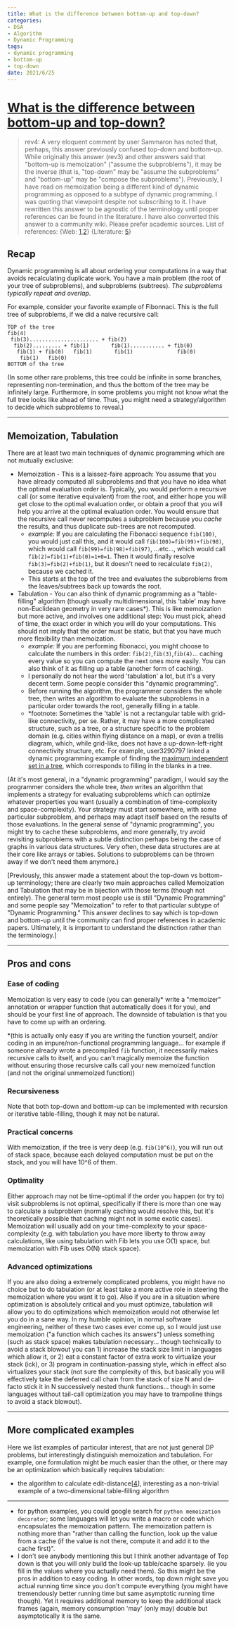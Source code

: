 ```yaml
---
title: What is the difference between bottom-up and top-down?
categories:
- DSA
- Algorithm
- Dynamic Programming
tags:
- dynamic programming
- bottom-up
- top-down
date: 2021/6/25
---
```


# [What is the difference between bottom-up and top-down?](https://stackoverflow.com/questions/6164629/what-is-the-difference-between-bottom-up-and-top-down)

> rev4: A very eloquent comment by user Sammaron has noted that, perhaps, this answer previously confused top-down and bottom-up. While originally this answer (rev3) and other answers said that "bottom-up is memoization" ("assume the subproblems"), it may be the inverse (that is, "top-down" may be "assume the subproblems" and "bottom-up" may be "compose the subproblems"). Previously, I have read on memoization being a different kind of dynamic programming as opposed to a subtype of dynamic programming. I was quoting that viewpoint despite not subscribing to it. I have rewritten this answer to be agnostic of the terminology until proper references can be found in the literature. I have also converted this answer to a community wiki. Please prefer academic sources. List of references: {Web: [1](https://cs.stackexchange.com/questions/2644/top-down-bottom-up-dynamic-programing),[2](https://www.cs.cmu.edu/~avrim/451f09/lectures/lect1001.pdf)} {Literature: [5](https://books.google.com.pk/books?hl=en&lr=&id=aefUBQAAQBAJ&oi=fnd&pg=365)}

## Recap

Dynamic programming is all about ordering your computations in a way that avoids recalculating duplicate work. You have a main problem (the root of your tree of subproblems), and subproblems (subtrees). *The subproblems typically repeat and overlap*.

For example, consider your favorite example of Fibonnaci. This is the full tree of subproblems, if we did a naive recursive call:

```
TOP of the tree
fib(4)
 fib(3)...................... + fib(2)
  fib(2)......... + fib(1)       fib(1)........... + fib(0)
   fib(1) + fib(0)   fib(1)       fib(1)              fib(0)
    fib(1)   fib(0)
BOTTOM of the tree
```

(In some other rare problems, this tree could be infinite in some branches, representing non-termination, and thus the bottom of the tree may be infinitely large. Furthermore, in some problems you might not know what the full tree looks like ahead of time. Thus, you might need a strategy/algorithm to decide which subproblems to reveal.)

------

## Memoization, Tabulation

There are at least two main techniques of dynamic programming which are not mutually exclusive:

- Memoization - This is a laissez-faire approach: You assume that you have already computed all subproblems and that you have no idea what the optimal evaluation order is. Typically, you would perform a recursive call (or some iterative equivalent) from the root, and either hope you will get close to the optimal evaluation order, or obtain a proof that you will help you arrive at the optimal evaluation order. You would ensure that the recursive call never recomputes a subproblem because you *cache* the results, and thus duplicate sub-trees are not recomputed.
    - *example:* If you are calculating the Fibonacci sequence `fib(100)`, you would just call this, and it would call `fib(100)=fib(99)+fib(98)`, which would call `fib(99)=fib(98)+fib(97)`, ...etc..., which would call `fib(2)=fib(1)+fib(0)=1+0=1`. Then it would finally resolve `fib(3)=fib(2)+fib(1)`, but it doesn't need to recalculate `fib(2)`, because we cached it.
    - This starts at the top of the tree and evaluates the subproblems from the leaves/subtrees back up towards the root.
- Tabulation - You can also think of dynamic programming as a "table-filling" algorithm (though usually multidimensional, this 'table' may have non-Euclidean geometry in very rare cases*). This is like memoization but more active, and involves one additional step: You must pick, ahead of time, the exact order in which you will do your computations. This should not imply that the order must be static, but that you have much more flexibility than memoization.
    - *example:* If you are performing fibonacci, you might choose to calculate the numbers in this order: `fib(2)`,`fib(3)`,`fib(4)`... caching every value so you can compute the next ones more easily. You can also think of it as filling up a table (another form of caching).
    - I personally do not hear the word 'tabulation' a lot, but it's a very decent term. Some people consider this "dynamic programming".
    - Before running the algorithm, the programmer considers the whole tree, then writes an algorithm to evaluate the subproblems in a particular order towards the root, generally filling in a table.
    - *footnote: Sometimes the 'table' is not a rectangular table with grid-like connectivity, per se. Rather, it may have a more complicated structure, such as a tree, or a structure specific to the problem domain (e.g. cities within flying distance on a map), or even a trellis diagram, which, while grid-like, does not have a up-down-left-right connectivity structure, etc. For example, user3290797 linked a dynamic programming example of finding the [maximum independent set in a tree](https://people.eecs.berkeley.edu/~vazirani/s99cs170/notes/dynamic2.pdf), which corresponds to filling in the blanks in a tree.

(At it's most general, in a "dynamic programming" paradigm, I would say the programmer considers the whole tree, *then* writes an algorithm that implements a strategy for evaluating subproblems which can optimize whatever properties you want (usually a combination of time-complexity and space-complexity). Your strategy must start somewhere, with some particular subproblem, and perhaps may adapt itself based on the results of those evaluations. In the general sense of "dynamic programming", you might try to cache these subproblems, and more generally, try avoid revisiting subproblems with a subtle distinction perhaps being the case of graphs in various data structures. Very often, these data structures are at their core like arrays or tables. Solutions to subproblems can be thrown away if we don't need them anymore.)

[Previously, this answer made a statement about the top-down vs bottom-up terminology; there are clearly two main approaches called Memoization and Tabulation that may be in bijection with those terms (though not entirely). The general term most people use is still "Dynamic Programming" and some people say "Memoization" to refer to that particular subtype of "Dynamic Programming." This answer declines to say which is top-down and bottom-up until the community can find proper references in academic papers. Ultimately, it is important to understand the distinction rather than the terminology.]

------

## Pros and cons

### Ease of coding

Memoization is very easy to code (you can generally* write a "memoizer" annotation or wrapper function that automatically does it for you), and should be your first line of approach. The downside of tabulation is that you have to come up with an ordering.

*(this is actually only easy if you are writing the function yourself, and/or coding in an impure/non-functional programming language... for example if someone already wrote a precompiled `fib` function, it necessarily makes recursive calls to itself, and you can't magically memoize the function without ensuring those recursive calls call your new memoized function (and not the original unmemoized function))

### Recursiveness

Note that both top-down and bottom-up can be implemented with recursion or iterative table-filling, though it may not be natural.

### Practical concerns

With memoization, if the tree is very deep (e.g. `fib(10^6)`), you will run out of stack space, because each delayed computation must be put on the stack, and you will have 10^6 of them.

### Optimality

Either approach may not be time-optimal if the order you happen (or try to) visit subproblems is not optimal, specifically if there is more than one way to calculate a subproblem (normally caching would resolve this, but it's theoretically possible that caching might not in some exotic cases). Memoization will usually add on your time-complexity to your space-complexity (e.g. with tabulation you have more liberty to throw away calculations, like using tabulation with Fib lets you use O(1) space, but memoization with Fib uses O(N) stack space).

### Advanced optimizations

If you are also doing a extremely complicated problems, you might have no choice but to do tabulation (or at least take a more active role in steering the memoization where you want it to go). Also if you are in a situation where optimization is absolutely critical and you must optimize, tabulation will allow you to do optimizations which memoization would not otherwise let you do in a sane way. In my humble opinion, in normal software engineering, neither of these two cases ever come up, so I would just use memoization ("a function which caches its answers") unless something (such as stack space) makes tabulation necessary... though technically to avoid a stack blowout you can 1) increase the stack size limit in languages which allow it, or 2) eat a constant factor of extra work to virtualize your stack (ick), or 3) program in continuation-passing style, which in effect also virtualizes your stack (not sure the complexity of this, but basically you will effectively take the deferred call chain from the stack of size N and de-facto stick it in N successively nested thunk functions... though in some languages without tail-call optimization you may have to trampoline things to avoid a stack blowout).

------

## More complicated examples

Here we list examples of particular interest, that are not just general DP problems, but interestingly distinguish memoization and tabulation. For example, one formulation might be much easier than the other, or there may be an optimization which basically requires tabulation:

- the algorithm to calculate edit-distance[[4](https://en.wikipedia.org/wiki/Wagner–Fischer_algorithm)], interesting as a non-trivial example of a two-dimensional table-filling algorithm

---

- for python examples, you could google search for `python memoization decorator`; some languages will let you write a macro or code which encapsulates the memoization pattern. The memoization pattern is nothing more than "rather than calling the function, look up the value from a cache (if the value is not there, compute it and add it to the cache first)". 
- I don't see anybody mentioning this but I think another advantage of Top down is that you will only build the look-up table/cache sparsely. (ie you fill in the values where you actually need them). So this might be the pros in addition to easy coding. In other words, top down might save you actual running time since you don't compute everything (you might have tremendously better running time but same asymptotic running time though). Yet it requires additional memory to keep the additional stack frames (again, memory consumption 'may' (only may) double but asymptotically it is the same.